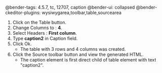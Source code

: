 @bender-tags: 4.5.7, tc, 12707, caption
@bender-ui: collapsed
@bender-ckeditor-plugins: wysiwygarea,toolbar,table,sourcearea

1. Click on the Table button.
1. Change Columns to : **4**.
1. Select Headers : **First column**.
1. Type **caption2** in Caption field.
1. Click Ok.
	* The table with 3 rows and 4 columns was created.
1. Click the Source toolbar button and view the generated HTML.
	* The caption element is first direct child of table element with text "caption2".

